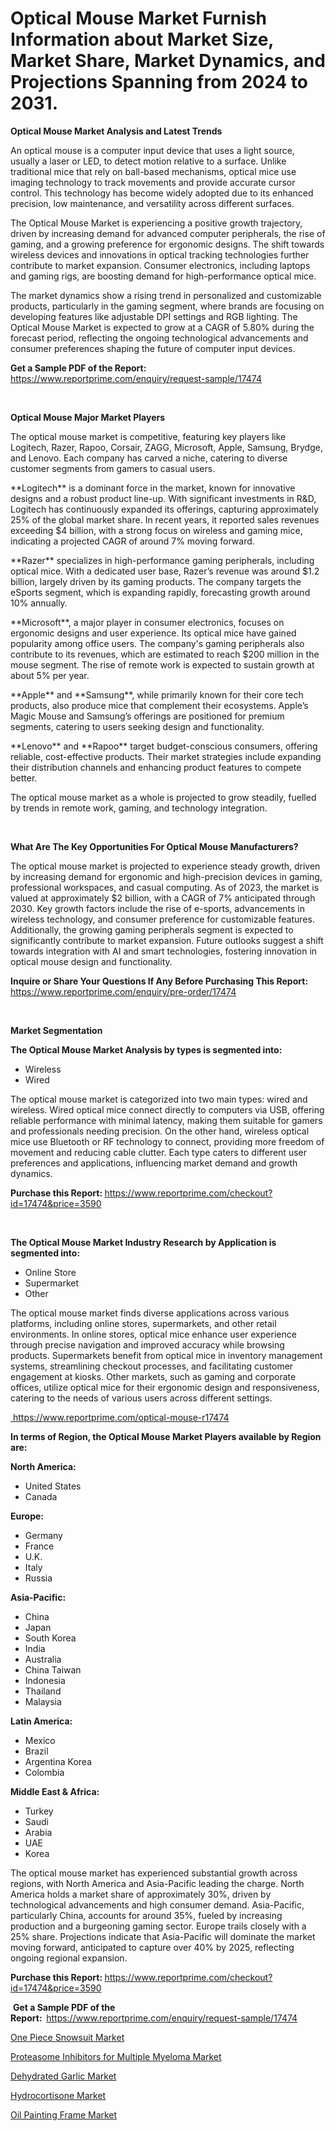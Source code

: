 <p><h1>Optical Mouse Market Furnish Information about Market Size, Market Share, Market Dynamics, and Projections Spanning from 2024 to 2031.</h1></p><p><strong>Optical Mouse Market Analysis and Latest Trends</strong></p>
<p><p>An optical mouse is a computer input device that uses a light source, usually a laser or LED, to detect motion relative to a surface. Unlike traditional mice that rely on ball-based mechanisms, optical mice use imaging technology to track movements and provide accurate cursor control. This technology has become widely adopted due to its enhanced precision, low maintenance, and versatility across different surfaces.</p><p>The Optical Mouse Market is experiencing a positive growth trajectory, driven by increasing demand for advanced computer peripherals, the rise of gaming, and a growing preference for ergonomic designs. The shift towards wireless devices and innovations in optical tracking technologies further contribute to market expansion. Consumer electronics, including laptops and gaming rigs, are boosting demand for high-performance optical mice.</p><p>The market dynamics show a rising trend in personalized and customizable products, particularly in the gaming segment, where brands are focusing on developing features like adjustable DPI settings and RGB lighting. The Optical Mouse Market is expected to grow at a CAGR of 5.80% during the forecast period, reflecting the ongoing technological advancements and consumer preferences shaping the future of computer input devices.</p></p>
<p><strong>Get a Sample PDF of the Report:&nbsp;</strong> <a href="https://www.reportprime.com/enquiry/request-sample/17474?utm_campaign=12&utm_medium=2&utm_source=Github&utm_content=ia&utm_term=19112024&utm_id=optical-mouse">https://www.reportprime.com/enquiry/request-sample/17474</a></p>
<p>&nbsp;</p>
<p><strong>Optical Mouse Major Market Players</strong></p>
<p><p>The optical mouse market is competitive, featuring key players like Logitech, Razer, Rapoo, Corsair, ZAGG, Microsoft, Apple, Samsung, Brydge, and Lenovo. Each company has carved a niche, catering to diverse customer segments from gamers to casual users.</p><p>**Logitech** is a dominant force in the market, known for innovative designs and a robust product line-up. With significant investments in R&D, Logitech has continuously expanded its offerings, capturing approximately 25% of the global market share. In recent years, it reported sales revenues exceeding $4 billion, with a strong focus on wireless and gaming mice, indicating a projected CAGR of around 7% moving forward.</p><p>**Razer** specializes in high-performance gaming peripherals, including optical mice. With a dedicated user base, Razer’s revenue was around $1.2 billion, largely driven by its gaming products. The company targets the eSports segment, which is expanding rapidly, forecasting growth around 10% annually.</p><p>**Microsoft**, a major player in consumer electronics, focuses on ergonomic designs and user experience. Its optical mice have gained popularity among office users. The company's gaming peripherals also contribute to its revenues, which are estimated to reach $200 million in the mouse segment. The rise of remote work is expected to sustain growth at about 5% per year.</p><p>**Apple** and **Samsung**, while primarily known for their core tech products, also produce mice that complement their ecosystems. Apple’s Magic Mouse and Samsung’s offerings are positioned for premium segments, catering to users seeking design and functionality.</p><p>**Lenovo** and **Rapoo** target budget-conscious consumers, offering reliable, cost-effective products. Their market strategies include expanding their distribution channels and enhancing product features to compete better.</p><p>The optical mouse market as a whole is projected to grow steadily, fuelled by trends in remote work, gaming, and technology integration.</p></p>
<p>&nbsp;</p>
<p><strong>What Are The Key Opportunities For Optical Mouse Manufacturers?</strong></p>
<p><p>The optical mouse market is projected to experience steady growth, driven by increasing demand for ergonomic and high-precision devices in gaming, professional workspaces, and casual computing. As of 2023, the market is valued at approximately $2 billion, with a CAGR of 7% anticipated through 2030. Key growth factors include the rise of e-sports, advancements in wireless technology, and consumer preference for customizable features. Additionally, the growing gaming peripherals segment is expected to significantly contribute to market expansion. Future outlooks suggest a shift towards integration with AI and smart technologies, fostering innovation in optical mouse design and functionality.</p></p>
<p><strong>Inquire or Share Your Questions If Any Before Purchasing This Report:</strong> <a href="https://www.reportprime.com/enquiry/pre-order/17474?utm_campaign=12&utm_medium=2&utm_source=Github&utm_content=ia&utm_term=19112024&utm_id=optical-mouse">https://www.reportprime.com/enquiry/pre-order/17474</a></p>
<p>&nbsp;</p>
<p><strong>Market Segmentation</strong></p>
<p><strong>The Optical Mouse Market Analysis by types is segmented into:</strong></p>
<p><ul><li>Wireless</li><li>Wired</li></ul></p>
<p><p>The optical mouse market is categorized into two main types: wired and wireless. Wired optical mice connect directly to computers via USB, offering reliable performance with minimal latency, making them suitable for gamers and professionals needing precision. On the other hand, wireless optical mice use Bluetooth or RF technology to connect, providing more freedom of movement and reducing cable clutter. Each type caters to different user preferences and applications, influencing market demand and growth dynamics.</p></p>
<p><strong>Purchase this Report:&nbsp;</strong><a href="https://www.reportprime.com/checkout?id=17474&price=3590&utm_campaign=12&utm_medium=2&utm_source=Github&utm_content=ia&utm_term=19112024&utm_id=optical-mouse">https://www.reportprime.com/checkout?id=17474&price=3590</a></p>
<p>&nbsp;</p>
<p><strong>The Optical Mouse Market Industry Research by Application is segmented into:</strong></p>
<p><ul><li>Online Store</li><li>Supermarket</li><li>Other</li></ul></p>
<p><p>The optical mouse market finds diverse applications across various platforms, including online stores, supermarkets, and other retail environments. In online stores, optical mice enhance user experience through precise navigation and improved accuracy while browsing products. Supermarkets benefit from optical mice in inventory management systems, streamlining checkout processes, and facilitating customer engagement at kiosks. Other markets, such as gaming and corporate offices, utilize optical mice for their ergonomic design and responsiveness, catering to the needs of various users across different settings.</p></p>
<p><a href="https://www.reportprime.com/optical-mouse-r17474?utm_campaign=12&utm_medium=2&utm_source=Github&utm_content=ia&utm_term=19112024&utm_id=optical-mouse">&nbsp;https://www.reportprime.com/optical-mouse-r17474</a></p>
<p><strong>In terms of Region, the Optical Mouse Market Players available by Region are:</strong></p>
<p>
    <p> <strong> North America: </strong>
        <ul>
            <li>United States</li>
            <li>Canada</li>
        </ul>
        </p> 
    <p> <strong> Europe: </strong>
        <ul>
            <li>Germany</li>
            <li>France</li>
            <li>U.K.</li>
            <li>Italy</li>
            <li>Russia</li>
        </ul>
        </p> 
    <p> <strong> Asia-Pacific: </strong>
        <ul>
            <li>China</li>
            <li>Japan</li>
            <li>South Korea</li>
            <li>India</li>
            <li>Australia</li>
            <li>China Taiwan</li>
            <li>Indonesia</li>
            <li>Thailand</li>
            <li>Malaysia</li>
        </ul>
        </p> 
    <p> <strong> Latin America: </strong>
        <ul>
            <li>Mexico</li>
            <li>Brazil</li>
            <li>Argentina Korea</li>
            <li>Colombia</li>
        </ul>
        </p> 
    <p> <strong> Middle East & Africa: </strong>
        <ul>
            <li>Turkey</li>
            <li>Saudi</li>
            <li>Arabia</li>
            <li>UAE</li>
            <li>Korea</li>
        </ul>
    </p>
    </p>
<p><p>The optical mouse market has experienced substantial growth across regions, with North America and Asia-Pacific leading the charge. North America holds a market share of approximately 30%, driven by technological advancements and high consumer demand. Asia-Pacific, particularly China, accounts for around 35%, fueled by increasing production and a burgeoning gaming sector. Europe trails closely with a 25% share. Projections indicate that Asia-Pacific will dominate the market moving forward, anticipated to capture over 40% by 2025, reflecting ongoing regional expansion.</p></p>
<p><strong>Purchase this Report: </strong><a href="https://www.reportprime.com/checkout?id=17474&price=3590&utm_campaign=12&utm_medium=2&utm_source=Github&utm_content=ia&utm_term=19112024&utm_id=optical-mouse">https://www.reportprime.com/checkout?id=17474&price=3590</a></p>
<p>&nbsp;<strong>Get a Sample PDF of the Report:&nbsp;&nbsp;</strong><a href="https://www.reportprime.com/enquiry/request-sample/17474?utm_campaign=12&utm_medium=2&utm_source=Github&utm_content=ia&utm_term=19112024&utm_id=optical-mouse">https://www.reportprime.com/enquiry/request-sample/17474</a></p>
<p><strong></strong></p>
<p><p><a href="https://github.com/JakirUddin511/Market-Research-Report-List-1/blob/main/one-piece-snowsuit-market.md?utm_campaign=12&utm_medium=2&utm_source=Github&utm_content=ia&utm_term=19112024&utm_id=optical-mouse">One Piece Snowsuit Market</a></p><p><a href="https://issuu.com/reportprime-2/docs/proteasome-inhibitors-for-multiple-_ed88e867868204?utm_campaign=12&utm_medium=2&utm_source=Github&utm_content=ia&utm_term=19112024&utm_id=optical-mouse">Proteasome Inhibitors for Multiple Myeloma Market</a></p><p><a href="https://www.linkedin.com/pulse/dehydrated-garlic-market-expected-continue-its-upward-trajectory-9rj4f?utm_campaign=12&utm_medium=2&utm_source=Github&utm_content=ia&utm_term=19112024&utm_id=optical-mouse">Dehydrated Garlic Market</a></p><p><a href="https://issuu.com/reportprime-2/docs/hydrocortisone-market-size-2030.ppt_8195c8ca4ad685?utm_campaign=12&utm_medium=2&utm_source=Github&utm_content=ia&utm_term=19112024&utm_id=optical-mouse">Hydrocortisone Market</a></p><p><a href="https://github.com/ChiragRP21/Market-Research-Report-List-6/blob/main/oil-painting-frame-market.md?utm_campaign=12&utm_medium=2&utm_source=Github&utm_content=ia&utm_term=19112024&utm_id=optical-mouse">Oil Painting Frame Market</a></p></p>